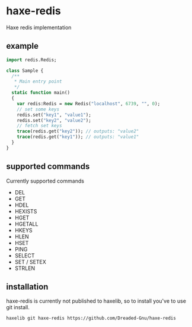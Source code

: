 # haxe-redis

Haxe redis implementation

## example

```haxe
import redis.Redis;

class Sample {
  /**
   * Main entry point
   */
  static function main()
  {
    var redis:Redis = new Redis("localhost", 6739, "", 0);
    // set some keys
    redis.set("key1", "value1");
    redis.set("key2", "value2");
    // fetch set keys
    trace(redis.get("key2")); // outputs: "value2"
    trace(redis.get("key1")); // outputs: "value1"
  }
}
```

## supported commands

Currently supported commands

* DEL
* GET
* HDEL
* HEXISTS
* HGET
* HGETALL
* HKEYS
* HLEN
* HSET
* PING
* SELECT
* SET / SETEX
* STRLEN

## installation

haxe-redis is currently not published to haxelib, so to install you've to use git install.

```bash
haxelib git haxe-redis https://github.com/Dreaded-Gnu/haxe-redis
```
